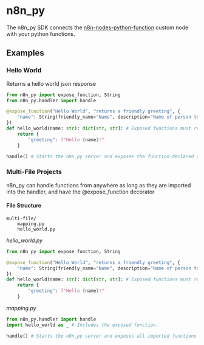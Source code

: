 # n8n_py

The n8n_py SDK connects the [n8n-nodes-python-function](https://www.npmjs.com/package/n8n-nodes-python-function) custom node with your python functions.

## Examples

### Hello World

Returns a hello world json response

```python
from n8n_py import expose_function, String
from n8n_py.handler import handle

@expose_function("Hello World", "returns a friendly greeting", {
	"name": String(friendly_name="Name", description="Name of person to greet", required=True, default="Alice")
})
def hello_world(name: str): dict[str, str]: # Exposed functions must return a JSON serializable dictionary
	return {
		"greeting": f"Hello {name}!"
	}

handle() # Starts the n8n_py server and exposes the function declared above
```

### Multi-File Projects

n8n_py can handle functions from anywhere as long as they are imported into the handler, and have the @expose_function decorator

#### File Structure

```
multi-file/
	mapping.py
	hello_world.py
```

_hello_world.py_

```python
from n8n_py import expose_function, String

@expose_function("Hello World", "returns a friendly greeting", {
	"name": String(friendly_name="Name", description="Name of person to greet", required=True, default="Alice")
})
def hello_world(name: str): dict[str, str]: # Exposed functions must return a JSON serializable dictionary
	return {
		"greeting": f"Hello {name}!"
	}
```

_mapping.py_

```python
from n8n_py.handler import handle
import hello_world as _ # Includes the exposed function.

handle() # Starts the n8n_py server and exposes all imported functions
```

